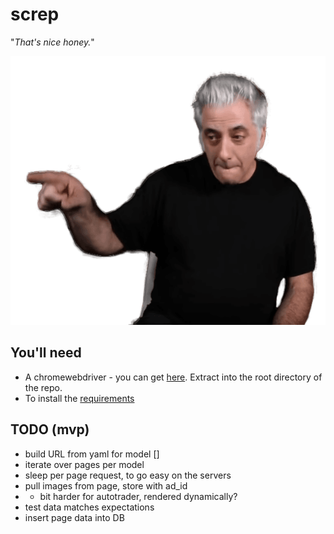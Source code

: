 # screp

"_That's nice honey._"

![Image](rickyrick.png)

## You'll need

- A chromewebdriver - you can get [here](https://chromedriver.chromium.org/downloads). Extract into the root directory of the repo.
- To install the [requirements](./requirements.txt)


## TODO (mvp)

* build URL from yaml for model []
* iterate over pages per model
* sleep per page request, to go easy on the servers
* pull images from page, store with ad_id
* * bit harder for autotrader, rendered dynamically?
* test data matches expectations
* insert page data into DB
